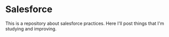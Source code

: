 # Salesforce
This is a repository about salesforce practices. Here I'll post things that I'm studying and improving.
